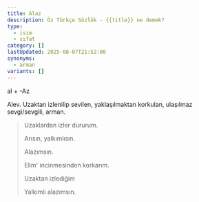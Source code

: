 ```yaml
---
title: Alaz
description: Öz Türkçe Sözlük - {{title}} ne demek?
type:
  - isim
  - sıfat
category: []
lastUpdated: 2025-08-07T21:52:00
synonyms:
  - arman
variants: []
---
```

al + -Az

Alev. Uzaktan izlenilip sevilen, yaklaşılmaktan korkulan, ulaşılmaz sevgi/sevgili, arman.

> Uzaklardan izler dururum.
> 
> Arısın, yalkımlısın.
> 
> Alazımsın.
> 
> 
> Elim' incinmesinden korkarım.
> 
> Uzaktan izlediğim
> 
> Yalkımlı alazımsın.
